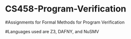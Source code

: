# CS458-Program-Verification
#Assignments for Formal Methods for Program Verification

#Languages used are Z3, DAFNY, and NuSMV
